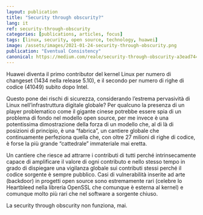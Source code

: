 ```yaml
---
layout: publication
title: "Security through obscurity?"
lang: it
ref: security-through-obscurity
categories: [publications, articles, focus]
tags: [linux, security, open source, technology, huawei]
image: /assets/images/2021-01-24-security-through-obscurity.png
publication: "Eventual Consistency"
canonical: https://medium.com/reale/security-through-obscurity-a3ead744d2d3
---
```


Huawei diventa il primo contributor del kernel Linux per numero di changeset (1434 nella release 5.10), e il secondo per numero di righe di codice (41049) subito dopo Intel.

Questo pone dei rischi di sicurezza, considerando l’estrema pervasività di Linux nell’infrastruttura digitale globale? Per qualcuno la presenza di un player problematico come il gigante cinese potrebbe essere spia di un problema di fondo nel modello open source, per me invece è una potentissima dimostrazione della forza di un modello che, al di là di posizioni di principio, è una “fabrica”, un cantiere globale che continuamente perfeziona quella che, con oltre 27 milioni di righe di codice, è forse la più grande “cattedrale” immateriale mai eretta.

Un cantiere che riesce ad attrarre i contributi di tutti perché intrinsecamente capace di amplificare il valore di ogni contributo e nello stesso tempo in grado di dispiegare una vigilanza globale sui contributi stessi perché il codice sorgente è sempre pubblico. Casi di vulnerabilità inserite ad arte (backdoor) in progetti open source sono estremamente rari (celebre lo Heartbleed nella libreria OpenSSL che comunque è esterna al kernel) e comunque molto più rari che nel software a sorgente chiuso.

La security through obscurity non funziona, mai.
